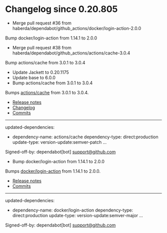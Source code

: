 # Changelog since 0.20.805
- Merge pull request #36 from haberda/dependabot/github_actions/docker/login-action-2.0.0

Bump docker/login-action from 1.14.1 to 2.0.0 
- Merge pull request #38 from haberda/dependabot/github_actions/actions/cache-3.0.4

Bump actions/cache from 3.0.1 to 3.0.4 
- Update Jackett to 0.20.1175 
- Update base to 6.0.0 
- Bump actions/cache from 3.0.1 to 3.0.4

Bumps [actions/cache](https://github.com/actions/cache) from 3.0.1 to 3.0.4.
- [Release notes](https://github.com/actions/cache/releases)
- [Changelog](https://github.com/actions/cache/blob/main/RELEASES.md)
- [Commits](https://github.com/actions/cache/compare/v3.0.1...v3.0.4)

---
updated-dependencies:
- dependency-name: actions/cache
  dependency-type: direct:production
  update-type: version-update:semver-patch
...

Signed-off-by: dependabot[bot] <support@github.com> 
- Bump docker/login-action from 1.14.1 to 2.0.0

Bumps [docker/login-action](https://github.com/docker/login-action) from 1.14.1 to 2.0.0.
- [Release notes](https://github.com/docker/login-action/releases)
- [Commits](https://github.com/docker/login-action/compare/v1.14.1...v2.0.0)

---
updated-dependencies:
- dependency-name: docker/login-action
  dependency-type: direct:production
  update-type: version-update:semver-major
...

Signed-off-by: dependabot[bot] <support@github.com> 
